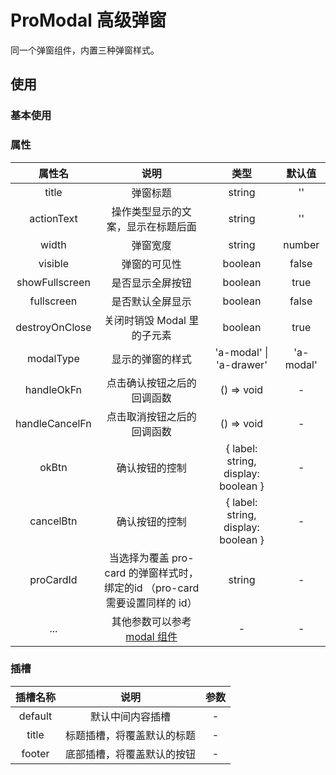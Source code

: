 # ProModal 高级弹窗

同一个弹窗组件，内置三种弹窗样式。

## 使用

### 基本使用
<demo src="./pro-modal/basic.vue"></demo>

### 属性

| 属性名 | 说明 |  类型  | 默认值 |
| :----: | :--: | :----: | :----: |
| title | 弹窗标题 | string | '' |
| actionText | 操作类型显示的文案，显示在标题后面 | string | '' |
| width | 弹窗宽度 | string|number | '30vw' |
| visible | 弹窗的可见性 | boolean | false |
| showFullscreen | 是否显示全屏按钮 | boolean | true |
| fullscreen | 是否默认全屏显示 | boolean | false |
| destroyOnClose | 关闭时销毁 Modal 里的子元素 | boolean | true |
| modalType | 显示的弹窗的样式 | 'a-modal' &#124; 'a-drawer' | 'a-modal' |
| handleOkFn | 点击确认按钮之后的回调函数 | () => void | - |
| handleCancelFn | 点击取消按钮之后的回调函数 | () => void | - |
| okBtn | 确认按钮的控制 | { label: string, display: boolean } | - |
| cancelBtn | 确认按钮的控制 | { label: string, display: boolean } | - |
| proCardId | 当选择为覆盖 pro-card 的弹窗样式时，绑定的id （pro-card 需要设置同样的 id）| string | - |
| ... | 其他参数可以参考[modal 组件](http://10.13.4.128:1111/components/modal-cn) | - | - |

### 插槽

| 插槽名称 | 说明 |  参数  |
| :----: | :--: | :----: |
| default | 默认中间内容插槽 | - |
| title | 标题插槽，将覆盖默认的标题 | - |
| footer | 底部插槽，将覆盖默认的按钮 | - |